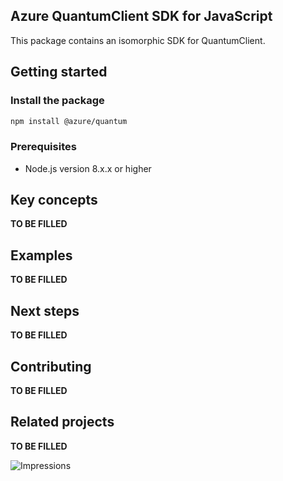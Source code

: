 ## Azure QuantumClient SDK for JavaScript

This package contains an isomorphic SDK for QuantumClient.

## Getting started

### Install the package

```bash
npm install @azure/quantum
```

### Prerequisites

- Node.js version 8.x.x or higher

## Key concepts

**TO BE FILLED**

## Examples

**TO BE FILLED**

## Next steps

**TO BE FILLED**

## Contributing

**TO BE FILLED**

## Related projects

**TO BE FILLED**

![Impressions](https://azure-sdk-impressions.azurewebsites.net/api/impressions/azure-sdk-for-js%2Fsdk%2Fappconfiguration%2Fapp-configuration%2FREADME.png)
